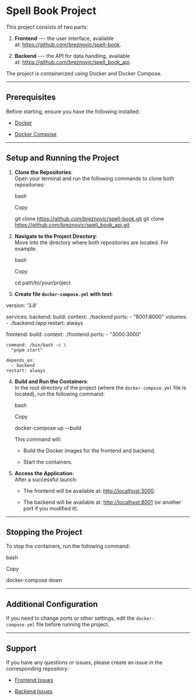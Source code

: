 Spell Book Project
==================

This project consists of two parts:

1.  **Frontend** --- the user interface, available at: <https://github.com/breznovic/spell-book>.

2.  **Backend** --- the API for data handling, available at: <https://github.com/breznovic/spell_book_api>.

The project is containerized using Docker and Docker Compose.

* * * * *

Prerequisites
-------------

Before starting, ensure you have the following installed:

-   [Docker](https://docs.docker.com/get-docker/)

-   [Docker Compose](https://docs.docker.com/compose/install/)

* * * * *

Setup and Running the Project
-----------------------------

1.  **Clone the Repositories**:\
    Open your terminal and run the following commands to clone both repositories:

    bash

    Copy

    git clone https://github.com/breznovic/spell-book.git
    git clone https://github.com/breznovic/spell_book_api.git

2.  **Navigate to the Project Directory**:\
    Move into the directory where both repositories are located. For example:

    bash

    Copy

    cd path/to/your/project

3.  **Create file `docker-compose.yml` with text**:

version: '3.8'

services:
  backend:
    build:
      context: ./backend
    ports:
      - "8001:8000"
    volumes:
      - ./backend:/app
    restart: always

  frontend:
    build:
      context: ./frontend
    ports:
      - "3000:3000"  
      
    command: /bin/bash -c \
      "pnpm start"	
      
    depends_on:
      - backend
    restart: always

4.  **Build and Run the Containers**:\
    In the root directory of the project (where the `docker-compose.yml` file is located), run the following command:

    bash

    Copy

    docker-compose up --build

    This command will:

    -   Build the Docker images for the frontend and backend.

    -   Start the containers.

5.  **Access the Application**:\
    After a successful launch:

    -   The frontend will be available at: [http://localhost:3000](http://localhost:3000/).

    -   The backend will be available at: [http://localhost:8001](http://localhost:8001/) (or another port if you modified it).

* * * * *

Stopping the Project
--------------------

To stop the containers, run the following command:

bash

Copy

docker-compose down

* * * * *

Additional Configuration
------------------------

If you need to change ports or other settings, edit the `docker-compose.yml` file before running the project.

* * * * *

Support
-------

If you have any questions or issues, please create an issue in the corresponding repository:

-   [Frontend Issues](https://github.com/breznovic/spell-book/issues)

-   [Backend Issues](https://github.com/breznovic/spell_book_api/issues)
